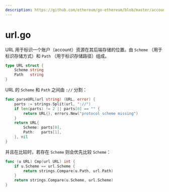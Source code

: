 ```yaml
---
description: https://github.com/ethereum/go-ethereum/blob/master/accounts/url.go
---
```


# url.go

URL 用于标识一个账户（account）资源在其后端存储的位置。由 `Scheme` （用于标识存储方式）和 `Path` （用于标识存储路径）组成。

```go
type URL struct {
	Scheme string
	Path   string
}
```

URL 的 `Scheme` 和 `Path` 之间由 `://` 分割：

```go
func parseURL(url string) (URL, error) {
	parts := strings.Split(url, "://")
	if len(parts) != 2 || parts[0] == "" {
		return URL{}, errors.New("protocol scheme missing")
	}
	return URL{
		Scheme: parts[0],
		Path:   parts[1],
	}, nil
}
```

并且在比较时，若存在 `Scheme` 则会优先比较 `Scheme`：

```go
func (u URL) Cmp(url URL) int {
	if u.Scheme == url.Scheme {
		return strings.Compare(u.Path, url.Path)
	}
	return strings.Compare(u.Scheme, url.Scheme)
}
```
